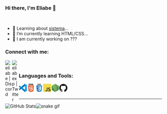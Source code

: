 ### Hi there, I'm Eliabe 👋
<br />

- 🐀 Learning about [sistema](https://youtu.be/iBLJatSI4dw)...
- 🌱 I’m currently learning HTML/CSS...
- 🔭 I am currently working on ???

### Connect with me:

[<img align="left" alt="eliabe | Discord" width="22px" src="https://i.imgur.com/UFs1cYM.png"/>](https://discord.com/users/526586809191497748)
[<img align="left" alt="eliabexp | Twitter" width="22px" src="https://i.imgur.com/FKU6bO3.png"/>](https://twitter.com/eliabexp)
<br />

### Languages and Tools:

<img align="left" alt="VSCode" width="26px" src="https://raw.githubusercontent.com/github/explore/80688e429a7d4ef2fca1e82350fe8e3517d3494d/topics/visual-studio-code/visual-studio-code.png" />
<img align="left" alt="HTML5" width="26px" src="https://raw.githubusercontent.com/github/explore/80688e429a7d4ef2fca1e82350fe8e3517d3494d/topics/html/html.png" />
<img align="left" alt="CSS3" width="26px" src="https://raw.githubusercontent.com/github/explore/80688e429a7d4ef2fca1e82350fe8e3517d3494d/topics/css/css.png" />
<img align="left" alt="JavaScript" width="26px" src="https://raw.githubusercontent.com/github/explore/80688e429a7d4ef2fca1e82350fe8e3517d3494d/topics/javascript/javascript.png" />
<img align="left" alt="Node.js" width="26px" src="https://raw.githubusercontent.com/github/explore/80688e429a7d4ef2fca1e82350fe8e3517d3494d/topics/nodejs/nodejs.png" />
<img align="left" alt="GitHub" width="26px" src="https://raw.githubusercontent.com/github/explore/78df643247d429f6cc873026c0622819ad797942/topics/github/github.png" />
<br />
<br />

---

<img align="left" alt="GitHub Stats" src="https://github-readme-stats.vercel.app/api?username=eliabexp&show_icons=true&hide_border=true" />

![snake gif](https://github.com/eliabexp/eliabexp/blob/output/github-contribution-grid-snake.svg)
